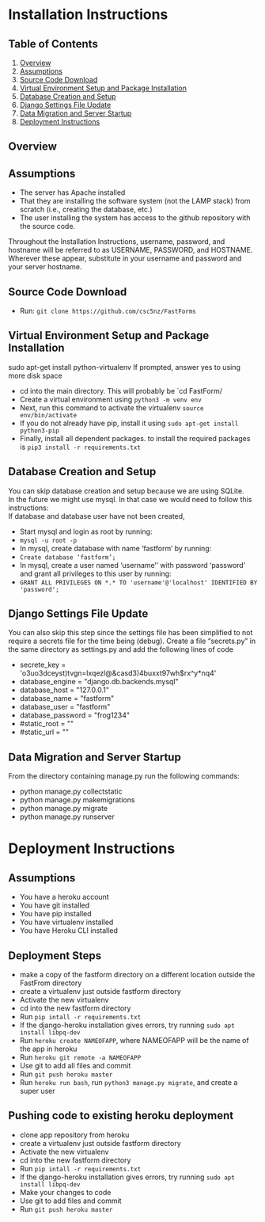 
# Installation Instructions

## Table of Contents
1. [Overview](#overview)  
2. [Assumptions](#assumptions)  
3. [Source Code Download](#source-code-download)  
4. [Virtual Environment Setup and Package Installation](#virtual-environment-setup-and-package-installation)  
5. [Database Creation and Setup](#database-creation-and-setup) 
5. [Django Settings File Update](#django-settings-file-update)  
6. [Data Migration and Server Startup](#data-migration-and-server-startup)  
7. [Deployment Instructions](#deployment-instructions)

## Overview


## Assumptions
- The server has Apache installed
- That they are installing the software system (not the LAMP stack) from scratch (i.e., creating the database, etc.)
- The user installing the system has access to the github repository with the source code.


Throughout the Installation Instructions, username, password, and hostname will be referred to as USERNAME, PASSWORD, and HOSTNAME. Wherever these appear, substitute in your username and password and your server hostname.
  

## Source Code Download

- Run: `git clone https://github.com/csc5nz/FastForms`




## Virtual Environment Setup and Package Installation
sudo apt-get install python-virtualenv
If prompted, answer yes to using more disk space
- cd into the main directory. This will probably be `cd FastForm/
- Create a virtual environment using `python3 -m venv env`
- Next, run this command to activate the virtualenv `source env/bin/activate`
- If you do not already have pip, install it using `sudo apt-get install python3-pip`
- Finally, install all dependent packages. to install the required packages is `pip3 install -r requirements.txt`

## Database Creation and Setup 
You can skip database creation and setup because we are using SQLite.  
In the future we might use mysql. In that case we would need to follow this instructions:  
If database and database user have not been created,
- Start mysql and login as root by running: 
- `mysql -u root -p`
- In mysql, create database with name ‘fastform’ by running:
- `Create database ‘fastform’;`
- In mysql, create a user named ‘username’’ with password ‘password’ and grant all privileges to this user by running: 
- `GRANT ALL PRIVILEGES ON *.* TO 'username'@'localhost' IDENTIFIED BY 'password';`


## Django Settings File Update
You can also skip this step since the settings file has been simplified to not require a secrets file for the time being (debug).
Create a file “secrets.py” in the same directory as settings.py and add the following lines of code
- secrete_key = 'o3uo3dceyst)tvgn=lxqezl@&casd3)4buxxt97wh$rx^y*nq4'
- database_engine = "django.db.backends.mysql"
- database_host = "127.0.0.1"
- database_name = "fastform"
- database_user = "fastform"
- database_password = "frog1234"
- #static_root = ""
- #static_url = ""




## Data Migration and Server Startup

From the directory containing manage.py run the following commands:
- python manage.py collectstatic
- python manage.py makemigrations
- python manage.py migrate
- python manage.py runserver      
    
   
# Deployment Instructions

## Assumptions   

- You have a heroku account
- You have git installed
- You have pip installed
- You have virtualenv installed
- You have Heroku CLI installed

## Deployment Steps
- make a copy of the fastform directory on a different location outside the FastFrom directory
- create a virtualenv just outside fastform directory
- Activate the new virtualenv
- cd into the new fastform directory
- Run `pip intall -r requirements.txt`
- If the django-heroku installation gives errors, try running `sudo apt install libpq-dev`
- Run `heroku create NAMEOFAPP`, where NAMEOFAPP will be the name of the app in heroku
- Run `heroku git remote -a NAMEOFAPP`
- Use git to add all files and commit
- Run `git push heroku master`
- Run `heroku run bash`, run `python3 manage.py migrate`, and create a super user

## Pushing code to existing heroku deployment
- clone app repository from heroku
- create a virtualenv just outside fastform directory
- Activate the new virtualenv
- cd into the new fastform directory
- Run `pip intall -r requirements.txt`
- If the django-heroku installation gives errors, try running `sudo apt install libpq-dev`
- Make your changes to code
- Use git to add files and commit
- Run `git push heroku master`
 

